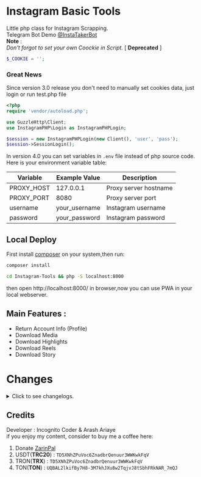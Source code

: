 # Instagram Basic Tools
Little php class for Instagram Scrapping.\
Telegram Bot Demo [@InstaTakerBot](https://t.me/InstaTakerBot) \
**Note** : \
_Don't forgot to set your own Coockie in Script._ [ **Deprecated** ]

```php
$_COOKIE = '';
```
### Great News
Since version 3.0 release you don't need to manually set cookies data, just login or run test.php file
```php
<?php
require 'vendor/autoload.php';

use GuzzleHttp\Client;
use InstagramPHP\Login as InstagramPHPLogin;

$session = new InstagramPHPLogin(new Client(), 'user', 'pass');
$session->SessionLogin();
```
In version 4.0 you can set variables in `.env` file instead of php source code. \
Here is your environment variable table:

| Variable   | Example Value | Description           |
| ---------- | ------------- | --------------------- |
| PROXY_HOST | 127.0.0.1     | Proxy server hostname |
| PROXY_PORT | 8080          | Proxy server port     |
| username   | your_username | Instagram username    |
| password   | your_password | Instagram password    |
## Local Deploy
First install [composer](https://getcomposer.org/) on your system,then run:
```bash
composer install
```
```bash
cd Instagram-Tools && php -S localhost:8000
```
then open http://localhost:8000/ in browser,now you can use PWA in your local webserver.
## Main Features :
* Return Account Info (Profile)
* Download Media
* Download Highlights
* Download Reels
* Download Story
# Changes

<details>
<summary>Click to see changelogs.</summary>

### v2.2
* Now is be PWA
### v2.5
* Sadly instagram fully closed previous ( **__a=1** ) method, so i used a newer one.
### v3.0
* Completely object oriented
* Codes rewrited from scratch
* All requests are now handled over Guzzle
* Fixed Highlight detection
### v3.2
* Now PWA can play carousel photos and videos
* some javascript bugs fixed
### v3.5
Note: *this is final build for 2023*
* Changed UserAgent somewhere
* Fixed login CSRF data
* Updated login ajax url
* New regex pattern for getting **media id**
* Bumped guzzle version to 7.8.1
### v3.6
* Fixed story scapping
* Some changes in Highlights regex pattern
### v3.7
* Returning post play count
* Bumped guzzle version to 7.9.2
### v3.8
* Fix of regex in getReelsID func
* Updated UserAgents
### v3.9
* Update Instagram android useragent
### v4.0
* Add proxy support and environment configuration for Instagram API
* Some code improvments.
</details>

## Credits
Developer : Incognito Coder & Arash Ariaye \
if you enjoy my content, consider to buy me a coffee here:
1. Donate [ZarinPal](https://zarinp.al/@incognito)
2. USDT(**TRC20**) : `TD5XNhZPuVoc6ZnadbrQenuur3WWKwkFqV`
3. TRON(**TRX**) : `TD5XNhZPuVoc6ZnadbrQenuur3WWKwkFqV`
4. TON(**TON**) : `UQBAL2lkifBy7H8-3M7khJXu8w2TqjvJ8tSbhFRkNAR_7mQJ`

